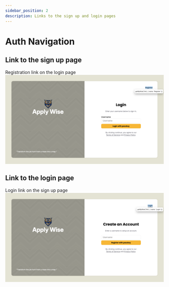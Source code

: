 ```yaml
---
sidebar_position: 2
description: Links to the sign up and login pages
---
```


# Auth Navigation

## Link to the sign up page

Registration link on the login page
![screenshot](./test2doc-1753576867339-8.png)

## Link to the login page

Login link on the sign up page
![screenshot](./test2doc-1753576867662-9.png)

